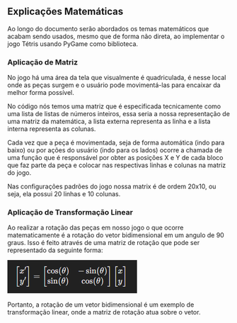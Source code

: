 ## Explicações Matemáticas

Ao longo do documento serão abordados os temas matemáticos que acabam 
sendo usados, mesmo que de forma não direta, ao implementar o jogo Tétris 
usando PyGame como biblioteca.

### Aplicação de Matriz

No jogo há uma área da tela que visualmente é quadriculada, é nesse local 
onde as peças surgem e o usuário pode movimentá-las para encaixar da 
melhor forma possível. 

No código nós temos uma matriz que é especificada tecnicamente como uma 
lista de listas de números inteiros, essa seria a nossa representação de uma
matriz da matemática, a lista externa representa as linha e a lista interna
representa as colunas.

Cada vez que a peça é movimentada, seja de forma automática (indo para baixo)
ou por ações do usuário (indo para os lados) ocorre a chamada de uma função
que é responsável por obter as posições X e Y de cada bloco que faz parte da
peça e colocar nas respectivas linhas e colunas na matriz do jogo.

Nas configurações padrões do jogo nossa matrix é de ordem 20x10, ou seja,
ela possui 20 linhas e 10 colunas.

### Aplicação de Transformação Linear

Ao realizar a rotação das peças em nosso jogo o que ocorre matematicamente é 
a rotação do vetor bidimensional em um angulo de 90 graus. Isso é feito através
de uma matriz de rotação que pode ser representado da seguinte forma:

![img.png](img.png)

Portanto, a rotação de um vetor bidimensional é um exemplo de transformação
linear, onde a matriz de rotação atua sobre o vetor.


